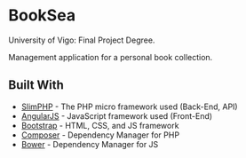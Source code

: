 # BookSea
University of Vigo: Final Project Degree. 

Management application for a personal book collection.

## Built With

* [SlimPHP](https://www.slimframework.com/) - The PHP micro framework used (Back-End, API)
* [AngularJS](https://angularjs.org/) - JavaScript framework used (Front-End)
* [Bootstrap](https://getbootstrap.com/docs/3.3/) - HTML, CSS, and JS framework
* [Composer](https://getcomposer.org/) - Dependency Manager for PHP
* [Bower](https://bower.io/) - Dependency Manager for JS
